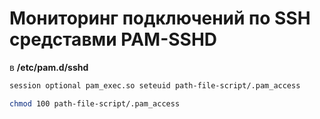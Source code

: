 # Мониторинг подключений по SSH средставми PAM-SSHD

в **/etc/pam.d/sshd**

```bash 
session optional pam_exec.so seteuid path-file-script/.pam_access

```
```bash
chmod 100 path-file-script/.pam_access
```


